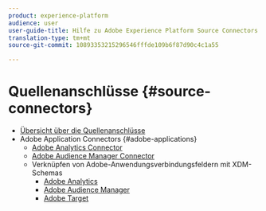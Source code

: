 ```yaml
---
product: experience-platform
audience: user
user-guide-title: Hilfe zu Adobe Experience Platform Source Connectors
translation-type: tm+mt
source-git-commit: 10893353215296546fffde109b6f87d90c4c1a55

---
```



# Quellenanschlüsse {#source-connectors}

- [Übersicht über die Quellenanschlüsse](home.md)
- Adobe Application Connectors {#adobe-applications}
   - [Adobe Analytics Connector](ui/adobe-applications/analytics.md)
   - [Adobe Audience Manager Connector](ui/adobe-applications/audience-manager.md)
   - Verknüpfen von Adobe-Anwendungsverbindungsfeldern mit XDM-Schemas
      - [Adobe Analytics](ui/adobe-applications/analytics-mapping.md)
      - [Adobe Audience Manager](ui/adobe-applications/audience-manager-mapping.md)
      - [Adobe Target](ui/adobe-applications/target-mapping.md)